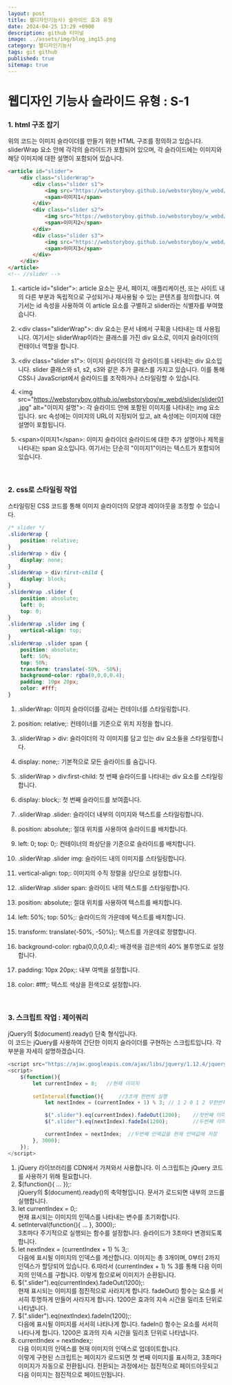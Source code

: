 ```yaml
---
layout: post
title: 웹디자인기능사) 슬라이드 효과 유형
date: 2024-04-25 13:29 +0900
description: github 터미널
image: ../assets/img/blog_img15.png
category: 웹디자인기능사
tags: git github
published: true
sitemap: true
---
```

# 웹디자인 기능사 슬라이드 유형 : S-1

### 1. html 구조 잡기    
위의 코드는 이미지 슬라이더를 만들기 위한 HTML 구조를 정의하고 있습니다. sliderWrap 요소 안에 각각의 슬라이드가 포함되어 있으며, 각 슬라이드에는 이미지와 해당 이미지에 대한 설명이 포함되어 있습니다.   
````html
<article id="slider">
    <div class="sliderWrap">
        <div class="slider s1">
            <img src="https://webstoryboy.github.io/webstoryboy/w_webd/slider/slider01.jpg" alt="이미지 설명">
            <span>이미지1</span>
        </div>
        <div class="slider s2">
            <img src="https://webstoryboy.github.io/webstoryboy/w_webd/slider/slider02.jpg" alt="이미지 설명">
            <span>이미지2</span>
        </div>
        <div class="slider s3">
            <img src="https://webstoryboy.github.io/webstoryboy/w_webd/slider/slider03.jpg" alt="이미지 설명">
            <span>이미지3</span>
        </div>
    </div>
</article>
<!-- //slider -->
````   
1. &lt;article id="slider"&gt;: article 요소는 문서, 페이지, 애플리케이션, 또는 사이트 내의 다른 부분과 독립적으로 구성되거나 재사용될 수 있는 콘텐츠를 정의합니다. 여기서는 id 속성을 사용하여 이 article 요소를 구별하고 slider라는 식별자를 부여했습니다.  

2. &lt;div class="sliderWrap"&gt;: div 요소는 문서 내에서 구획을 나타내는 데 사용됩니다. 여기서는 sliderWrap이라는 클래스를 가진 div 요소로, 이미지 슬라이더의 컨테이너 역할을 합니다.   

3. &lt;div class="slider s1"&gt;: 이미지 슬라이더의 각 슬라이드를 나타내는 div 요소입니다. slider 클래스와 s1, s2, s3와 같은 추가 클래스를 가지고 있습니다. 이를 통해 CSS나 JavaScript에서 슬라이드를 조작하거나 스타일링할 수 있습니다.   

4. &lt;img src="https://webstoryboy.github.io/webstoryboy/w_webd/slider/slider01.jpg" alt="이미지 설명"&gt;: 각 슬라이드 안에 포함된 이미지를 나타내는 img 요소입니다. src 속성에는 이미지의 URL이 지정되어 있고, alt 속성에는 이미지에 대한 설명이 포함됩니다.   

5. &lt;span&gt;이미지1&lt;/span&gt;: 이미지 슬라이더 슬라이드에 대한 추가 설명이나 제목을 나타내는 span 요소입니다. 여기서는 단순히 "이미지1"이라는 텍스트가 포함되어 있습니다.   
<br>

### 2. css로 스타일링 작업
스타일링된 CSS 코드를 통해 이미지 슬라이더의 모양과 레이아웃을 조정할 수 있습니다.   
````css
/* slider */
.sliderWrap {
    position: relative;
}
.sliderWrap > div {
    display: none;
}
.sliderWrap > div:first-child {
    display: block;
}
.sliderWrap .slider {
    position: absolute;
    left: 0;
    top: 0;
}
.sliderWrap .slider img {
    vertical-align: top;
}
.sliderWrap .slider span {
    position: absolute;
    left: 50%;
    top: 50%;
    transform: translate(-50%, -50%);
    background-color: rgba(0,0,0,0.4);
    padding: 10px 20px;
    color: #fff;
}
````  
1. .sliderWrap: 이미지 슬라이더를 감싸는 컨테이너를 스타일링합니다.   

2. position: relative;: 컨테이너를 기준으로 위치 지정을 합니다.   

3. .sliderWrap > div: 슬라이더의 각 이미지를 담고 있는 div 요소들을 스타일링합니다.   

4. display: none;: 기본적으로 모든 슬라이드를 숨깁니다.   

5. .sliderWrap > div:first-child: 첫 번째 슬라이드를 나타내는 div 요소를 스타일링합니다.   

6. display: block;: 첫 번째 슬라이드를 보여줍니다.   

7. .sliderWrap .slider: 슬라이더 내부의 이미지와 텍스트를 스타일링합니다.   

8. position: absolute;: 절대 위치를 사용하여 슬라이드를 배치합니다.   

9. left: 0; top: 0;: 컨테이너의 좌상단을 기준으로 슬라이드를 배치합니다.   

10. .sliderWrap .slider img: 슬라이드 내의 이미지를 스타일링합니다.   

11. vertical-align: top;: 이미지의 수직 정렬을 상단으로 설정합니다.   

12. .sliderWrap .slider span: 슬라이드 내의 텍스트를 스타일링합니다.   

13. position: absolute;: 절대 위치를 사용하여 텍스트를 배치합니다.   

14. left: 50%; top: 50%;: 슬라이드의 가운데에 텍스트를 배치합니다.   

15. transform: translate(-50%, -50%);: 텍스트를 가운데로 정렬합니다.   

16. background-color: rgba(0,0,0,0.4);: 배경색을 검은색의 40% 불투명도로 설정합니다.   

17. padding: 10px 20px;: 내부 여백을 설정합니다.   

18. color: #fff;: 텍스트 색상을 흰색으로 설정합니다.   
<br>

### 3. 스크립트 작업 : 제이쿼리
jQuery의 $(document).ready() 단축 형식입니다.    
이 코드는 jQuery를 사용하여 간단한 이미지 슬라이더를 구현하는 스크립트입니다. 각 부분을 자세히 설명하겠습니다. 

````javascript
<script src="https://ajax.googleapis.com/ajax/libs/jquery/1.12.4/jquery.min.js"></script>
<script>
    $(function(){
        let currentIndex = 0;   //현재 이미지
        
        setInterval(function(){     //3초에 한번씩 실행
            let nextIndex = (currentIndex + 1) % 3; // 1 2 0 1 2 무한반복

            $(".slider").eq(currentIndex).fadeOut(1200);    //첫번째 이미지 사라짐
            $(".slider").eq(nextIndex).fadeIn(1200);        //두번째 이미지 나타남

            currentIndex = nextIndex;  //두번째 인덱값을 현재 인덱값에 저장
        }, 3000);
    });
</script>
````  
1. jQuery 라이브러리를 CDN에서 가져와서 사용합니다. 이 스크립트는 jQuery 코드를 사용하기 위해 필요합니다.   
2. $(function(){ ... });:    
jQuery의 $(document).ready()의 축약형입니다. 문서가 로드되면 내부의 코드를 실행합니다.   
3. let currentIndex = 0;:   
현재 표시되는 이미지의 인덱스를 나타내는 변수를 초기화합니다.   
4. setInterval(function(){ ... }, 3000);:   
3초마다 주기적으로 실행되는 함수를 설정합니다. 슬라이드가 3초마다 변경되도록 합니다.   
5. let nextIndex = (currentIndex + 1) % 3;:   
다음에 표시될 이미지의 인덱스를 계산합니다. 이미지는 총 3개이며, 0부터 2까지 인덱스가 할당되어 있습니다.    6.따라서 (currentIndex + 1) % 3를 통해 다음 이미지의 인덱스를 구합니다. 이렇게 함으로써 이미지가 순환됩니다.   
7. $(".slider").eq(currentIndex).fadeOut(1200);:   
현재 표시되는 이미지를 점진적으로 사라지게 합니다. fadeOut() 함수는 요소를 서서히 투명하게 만들어 사라지게 합니다. 1200은 효과의 지속 시간을 밀리초 단위로 나타냅니다.   
8. $(".slider").eq(nextIndex).fadeIn(1200);:  
다음에 표시될 이미지를 서서히 나타나게 합니다. fadeIn() 함수는 요소를 서서히 나타나게 합니다. 1200은 효과의 지속 시간을 밀리초 단위로 나타냅니다.   
9. currentIndex = nextIndex;:   
다음 이미지의 인덱스를 현재 이미지의 인덱스로 업데이트합니다.  
이렇게 구현된 스크립트는 페이지가 로드되면 첫 번째 이미지를 표시하고, 3초마다 이미지가 자동으로 전환됩니다.    전환되는 과정에서는 점진적으로 페이드아웃되고 다음 이미지는 점진적으로 페이드인됩니다.   
<br>
